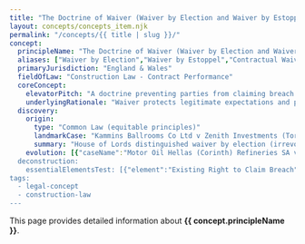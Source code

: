 ```yaml
---
title: "The Doctrine of Waiver (Waiver by Election and Waiver by Estoppel)"
layout: concepts/concepts_item.njk
permalink: "/concepts/{{ title | slug }}/"
concept:
  principleName: "The Doctrine of Waiver (Waiver by Election and Waiver by Estoppel)"
  aliases: ["Waiver by Election","Waiver by Estoppel","Contractual Waiver","Implied Waiver"]
  primaryJurisdiction: "England & Wales"
  fieldOfLaw: "Construction Law - Contract Performance"
  coreConcept:
    elevatorPitch: "A doctrine preventing parties from claiming breach of contract where they have either made a clear choice to continue performance despite breach (election) or led the other party to believe breach is not being claimed (estoppel)."
    underlyingRationale: "Waiver protects legitimate expectations and prevents parties from blowing hot and cold by claiming breach after encouraging continued performance or accepting benefits of continued contractual relationship."
  discovery:
    origin:
      type: "Common Law (equitable principles)"
      landmarkCase: "Kammins Ballrooms Co Ltd v Zenith Investments (Torquay) Ltd [1971] AC 850"
      summary: "House of Lords distinguished waiver by election (irrevocable choice between inconsistent rights) from waiver by estoppel (preventing unconscionable departure from induced assumptions)."
    evolution: [{"caseName":"Motor Oil Hellas (Corinth) Refineries SA v Shipping Corp of India [1990] 1 Lloyd's Rep 391","year":1990,"contribution":"House of Lords clarified requirements for waiver by estoppel: clear representation, reliance, and detriment, making it harder to establish than election."},{"caseName":"Bremer Handelsgesellschaft mbH v Westzucker GmbH [1981] 2 Lloyd's Rep 130","year":1981,"contribution":"Established that knowledge of facts giving rise to right is essential for valid waiver by election - cannot elect between rights without knowing they exist."}]
  deconstruction:
    essentialElementsTest: [{"element":"Existing Right to Claim Breach","description":"There must be an actual breach of contract giving rise to enforceable rights (termination, damages, etc.) before waiver can occur."},{"element":"Knowledge of Facts and Rights","description":"The waiving party must know the facts constituting breach and understand they have rights arising from it - no waiver without knowledge."},{"element":"Unequivocal Conduct or Representation","description":"There must be clear conduct showing election between inconsistent rights or representation that breach is not being claimed."},{"element":"Reliance and Detriment (for estoppel)","description":"For waiver by estoppel, the other party must have relied on the representation and suffered detriment that makes withdrawal unconscionable."}]
tags: 
  - legal-concept
  - construction-law
---
```


This page provides detailed information about **{{ concept.principleName }}**.
